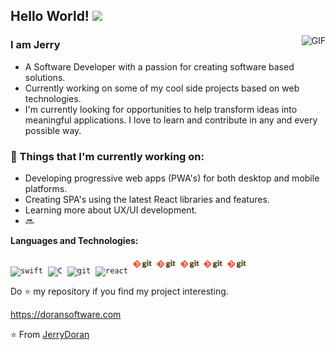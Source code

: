 ## Hello World! <img src="https://raw.githubusercontent.com/iampavangandhi/iampavangandhi/master/gifs/Hi.gif" width="30px"></h2>

<img align="right" alt="GIF" src="https://media.giphy.com/media/13HgwGsXF0aiGY/giphy.gif" />

### I am Jerry
- A Software Developer with a passion for creating software based solutions.
- Currently working on some of my cool side projects based on web technologies.
- I'm currently looking for opportunities to help transform ideas into meaningful applications. I love to learn and contribute in any and every possible way.

### 💼  Things that I'm currently working on: 
* Developing progressive web apps (PWA's) for both desktop and mobile platforms.
* Creating SPA's using the latest React libraries and features. 
* Learning more about UX/UI development.
* 🔜
 
 **Languages and Technologies:**
<p align="left">
  <code><img src="https://encrypted-tbn0.gstatic.com/images?q=tbn%3AANd9GcRs19oKBd0bWsq55b1d1vkpIQFC0kG9LmZasg&usqp=CAU" alt="swift" width="30" height="30"/></code>&nbsp;
  <code><img src="https://encrypted-tbn0.gstatic.com/images?q=tbn%3AANd9GcSSu04LM7jTbAMUAlXWpyyg2ytYZhK-1wzm0A&usqp=CAU" alt="C" width="30" height="30" /></code>&nbsp;
  <code><img src="https://encrypted-tbn0.gstatic.com/images?q=tbn%3AANd9GcSnt0s4-cSHFsZEacCtBUlw-mhL3CW2mI-KJw&usqp=CAU" alt="git" width="30" height="30" /></code>&nbsp;
  <code><img src="https://www.iconfinder.com/data/icons/logos-3/600/React.js_logo-512.png" alt="react" width="30" height="30" /></code>&nbsp;
  <code><img src="https://raw.githubusercontent.com/github/explore/80688e429a7d4ef2fca1e82350fe8e3517d3494d/topics/git/git.png" alt="git" width="30" height="30" /></code>&nbsp;
  <code><img src="https://raw.githubusercontent.com/github/explore/80688e429a7d4ef2fca1e82350fe8e3517d3494d/topics/git/git.png" alt="git" width="30" height="30" /></code>&nbsp;
  <code><img src="https://raw.githubusercontent.com/github/explore/80688e429a7d4ef2fca1e82350fe8e3517d3494d/topics/git/git.png" alt="git" width="30" height="30" /></code>&nbsp;
  <code><img src="https://raw.githubusercontent.com/github/explore/80688e429a7d4ef2fca1e82350fe8e3517d3494d/topics/git/git.png" alt="git" width="30" height="30" /></code>&nbsp;
  <code><img src="https://raw.githubusercontent.com/github/explore/80688e429a7d4ef2fca1e82350fe8e3517d3494d/topics/git/git.png" alt="git" width="30" height="30" /></code>&nbsp;
   </p>

Do ⭐ my repository if you find my project interesting.  

https://doransoftware.com

⭐️ From [JerryDoran](https://github.com/JerryDoran)
